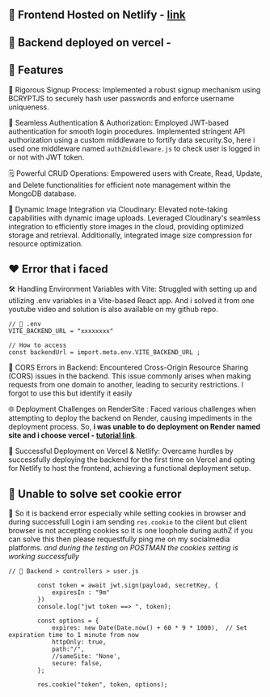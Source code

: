 ## 💛 Frontend Hosted on Netlify - [link](https://notesapp-parthmern.netlify.app/)
## 🩵 Backend deployed on vercel - 

## 💚 Features

🔐 Rigorous Signup Process: Implemented a robust signup mechanism using BCRYPTJS to securely hash user passwords and enforce username uniqueness.

🔑 Seamless Authentication & Authorization: Employed JWT-based authentication for smooth login procedures. Implemented stringent API authorization using a custom middleware to fortify data security.So, here i used one middleware named `authZmiddleware.js` to check user is logged in or not with JWT token.

🗒️ Powerful CRUD Operations: Empowered users with Create, Read, Update, and Delete functionalities for efficient note management within the MongoDB database.

📸 Dynamic Image Integration via Cloudinary: Elevated note-taking capabilities with dynamic image uploads. Leveraged Cloudinary's seamless integration to efficiently store images in the cloud, providing optimized storage and retrieval. Additionally, integrated image size compression for resource optimization.

## ❤️ Error that i faced

🛠️ Handling Environment Variables with Vite: Struggled with setting up and utilizing .env variables in a Vite-based React app. And i solved it from one youtube video and solution is also available on my github repo. 
```
// 📂 .env
VITE_BACKEND_URL = "xxxxxxxx" 

// How to access
const backendUrl = import.meta.env.VITE_BACKEND_URL ;
```
🚧 CORS Errors in Backend: Encountered Cross-Origin Resource Sharing (CORS) issues in the backend. This issue commonly arises when making requests from one domain to another, leading to security restrictions. I forgot to use this but identify it easily

🌐 Deployment Challenges on RenderSite : Faced various challenges when attempting to deploy the backend on Render, causing impediments in the deployment process. So, **i was unable to do deployment on Render named site and i choose vercel - [tutorial link](https://www.youtube.com/watch?v=eXAYkk99TaY)**. 

🚀 Successful Deployment on Vercel & Netlify: Overcame hurdles by successfully deploying the backend for the first time on Vercel and opting for Netlify to host the frontend, achieving a functional deployment setup.

## 💛 Unable to solve set cookie error

🍪 So it is backend error especially while setting cookies in browser and during successfull Login i am sending `res.cookie` to the client but client browser is not accepting cookies so it is one loophole during authZ if you can solve this then please requestfully ping me on my socialmedia platforms. *and during the testing on POSTMAN the cookies setting is working successfully*
```
// 📂 Backend > controllers > user.js

        const token = await jwt.sign(payload, secretKey, {
            expiresIn : "9m"
        })
        console.log("jwt token ==> ", token);

        const options = {
            expires: new Date(Date.now() + 60 * 9 * 1000),  // Set expiration time to 1 minute from now
            httpOnly: true,
            path:"/",
            //sameSite: 'None',
            secure: false,
        };

        res.cookie("token", token, options);
```

